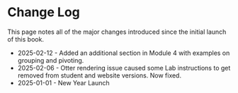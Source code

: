 # Change Log

This page notes all of the major changes introduced since the initial launch of this book.

- 2025-02-12 - Added an additional section in Module 4 with examples on grouping and pivoting.
- 2025-02-06 - Otter rendering issue caused some Lab instructions to get removed from student and website versions. Now fixed.
- 2025-01-01 - New Year Launch
